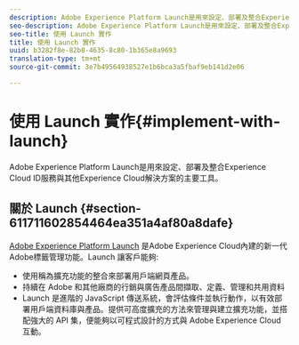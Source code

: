 ```yaml
---
description: Adobe Experience Platform Launch是用來設定、部署及整合Experience Cloud ID服務與其他Experience Cloud解決方案的主要工具。
seo-description: Adobe Experience Platform Launch是用來設定、部署及整合Experience Cloud ID服務與其他Experience Cloud解決方案的主要工具。
seo-title: 使用 Launch 實作
title: 使用 Launch 實作
uuid: b3282f8e-82b8-4635-8c80-1b365e8a9693
translation-type: tm+mt
source-git-commit: 3e7b49564938527e1b6bca3a5fbaf9eb141d2e06

---
```



# 使用 Launch 實作{#implement-with-launch}

Adobe Experience Platform Launch是用來設定、部署及整合Experience Cloud ID服務與其他Experience Cloud解決方案的主要工具。

## 關於 Launch {#section-611711602854464ea351a4af80a8dafe}

[Adobe Experience Platform Launch](https://docs.adobelaunch.com/) 是Adobe Experience Cloud內建的新一代Adobe標籤管理功能。Launch 讓客戶能夠:

* 使用稱為擴充功能的整合來部署用戶端網頁產品。
* 持續在 Adobe 和其他廠商的行銷與廣告產品間擷取、定義、管理和共用資料
* Launch 是進階的 JavaScript 傳送系統，會評估條件並執行動作，以有效部署用戶端資料庫與產品。提供可高度擴充的方法來管理與建立擴充功能，並搭配強大的 API 集，便能夠以可程式設計的方式與 Adobe Experience Cloud 互動。

